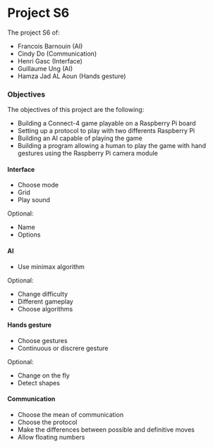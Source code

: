 # Project S6

The project S6 of:

- Francois Barnouin (AI)
- Cindy Do (Communication)
- Henri Gasc (Interface)
- Guillaume Ung (AI)
- Hamza Jad AL Aoun (Hands gesture)

### Objectives

The objectives of this project are the following:

- Building a Connect-4 game playable on a Raspberry Pi board
- Setting up a protocol to play with two differents Raspberry Pi
- Building an AI capable of playing the game
- Building a program allowing a human to play the game with hand gestures using the Raspberry Pi camera module

#### Interface

- Choose mode
- Grid
- Play sound

Optional:

- Name
- Options

#### AI

- Use minimax algorithm

Optional:

- Change difficulty
- Different gameplay
- Choose algorithms

#### Hands gesture

- Choose gestures
- Continuous or discrere gesture

Optional:

- Change on the fly
- Detect shapes

#### Communication

- Choose the mean of communication
- Choose the protocol
- Make the differences between possible and definitive moves
- Allow floating numbers

